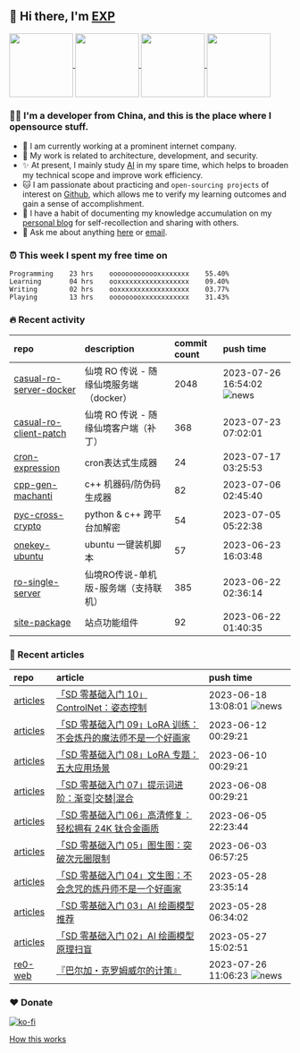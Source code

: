 ## 👋  Hi there, I'm [EXP](https://exp-blog.com)

<!--BGN_SECTION:github-readme-stats-->
<!-- a href="https://exp-blog.com" target="_blank">
  <img height="190" align="center" src="https://github-readme-stats.vercel.app/api/top-langs/?username=lyy289065406&hide=HTML,CSS,TSQL&theme=great-gatsby" alt="EXP's Top Langs" />
</a -->
<!-- a href="https://exp-blog.com" target="_blank">
  <img height="190" align="center" src="https://github-readme-stats.vercel.app/api?username=lyy289065406&count_private=true&show_icons=true&theme=nightowl" alt="EXP's github stats" />
</a -->



<a href="https://exp-blog.com" target="_blank">
  <img height="114" align="center" src="https://github-readme-stats.vercel.app/api/pin/?username=lyy289065406&repo=exp-blog&theme=nord" />
</a>

<a href="https://github.com/lyy289065406/threat-broadcast" target="_blank">
  <img height="114" align="center" src="https://github-readme-stats.vercel.app/api/pin/?username=lyy289065406&repo=threat-broadcast&theme=nord" />
</a>

<a href="https://github.com/lyy289065406/CTF-Solving-Reports" target="_blank">
  <img height="114" align="center" src="https://github-readme-stats.vercel.app/api/pin/?username=lyy289065406&repo=CTF-Solving-Reports&theme=nord" />
</a>

<a href="https://github.com/lyy289065406/POJ-Solving-Reports" target="_blank">
  <img height="114" align="center" src="https://github-readme-stats.vercel.app/api/pin/?username=lyy289065406&repo=POJ-Solving-Reports&theme=nord" />
</a>

<!--END_SECTION:github-readme-stats-->



### 👨‍💻  I'm a developer from China, and this is the place where I opensource stuff.
<!--BGN_SECTION:introduction-->
- 🏰 I am currently working at a prominent internet company.
- 🐾 My work is related to architecture, development, and security.
- ✨ At present, I mainly study [AI](https://github.com/orgs/Visuals-AI/repositories) in my spare time, which helps to broaden my technical scope and improve work efficiency.
- 🐱 I am passionate about practicing and `open-sourcing projects` of interest on [Github](https://github.com/lyy289065406), which allows me to verify my learning outcomes and gain a sense of accomplishment.
- 🎹 I have a habit of documenting my knowledge accumulation on my [personal blog](https://exp-blog.com) for self-recollection and sharing with others.
- 💬 Ask me about anything [here](https://github.com/lyy289065406/lyy289065406/issues) or [email](exp.lqb@gmail.com).
<!--BGN_SECTION:introduction-->



### ⏰  This week I spent my free time on
<!-- BGN_SECTION:weektime -->
```text
Programming    23 hrs    ooooooooooooxxxxxxxx    55.40%
Learning       04 hrs    ooxxxxxxxxxxxxxxxxxx    09.40%
Writing        02 hrs    ooxxxxxxxxxxxxxxxxxx    03.77%
Playing        13 hrs    ooooooooxxxxxxxxxxxx    31.43%
```
<!-- END_SECTION:weektime -->



### 🔥  Recent activity
<!-- BGN_SECTION:activity -->
| repo | description | commit count | push time |
|:------|:------|:------|:------|
| [casual-ro-server-docker](https://github.com/Casual-Ragnarok/casual-ro-server-docker) | 仙境 RO 传说 - 随缘仙境服务端（docker） | 2048 | 2023-07-26 16:54:02 ![news](https://github.com/lyy289065406/lyy289065406/blob/master/imgs/new.gif) |
| [casual-ro-client-patch](https://github.com/Casual-Ragnarok/casual-ro-client-patch) | 仙境 RO 传说 - 随缘仙境客户端（补丁） | 368 | 2023-07-23 07:02:01  |
| [cron-expression](https://github.com/EXP-Codes/cron-expression) | cron表达式生成器 | 24 | 2023-07-17 03:25:53  |
| [cpp-gen-machanti](https://github.com/EXP-Codes/cpp-gen-machanti) | c++ 机器码/防伪码 生成器 | 82 | 2023-07-06 02:45:40  |
| [pyc-cross-crypto](https://github.com/EXP-Codes/pyc-cross-crypto) | python & c++ 跨平台加解密 | 54 | 2023-07-05 05:22:38  |
| [onekey-ubuntu](https://github.com/EXP-Tools/onekey-ubuntu) | ubuntu 一键装机脚本 | 57 | 2023-06-23 16:03:48  |
| [ro-single-server](https://github.com/Casual-Ragnarok/ro-single-server) | 仙境RO传说-单机版-服务端（支持联机） | 385 | 2023-06-22 02:36:14  |
| [site-package](https://github.com/EXP-Tools/site-package) | 站点功能组件 | 92 | 2023-06-22 01:40:35  |
<!-- END_SECTION:activity -->



### 📝  Recent articles
<!-- BGN_SECTION:article -->
| repo | article | push time |
|:------|:------|:------|
| [articles](https://github.com/lyy289065406/articles) | [「SD 零基础入门 10」ControlNet：姿态控制](https://exp-blog.com/ai/sd-ru-men-10-controlnet/) | 2023-06-18 13:08:01 ![news](https://github.com/lyy289065406/lyy289065406/blob/master/imgs/new.gif) |
| [articles](https://github.com/lyy289065406/articles) | [「SD 零基础入门 09」LoRA 训练：不会炼丹的魔法师不是一个好画家](https://exp-blog.com/ai/sd-ru-men-09-lora-train/) | 2023-06-12 00:29:21  |
| [articles](https://github.com/lyy289065406/articles) | [「SD 零基础入门 08」LoRA 专题：五大应用场景](https://exp-blog.com/ai/sd-ru-men-08-lora/) | 2023-06-10 00:29:21  |
| [articles](https://github.com/lyy289065406/articles) | [「SD 零基础入门 07」提示词进阶：渐变\|交替\|混合](https://exp-blog.com/ai/sd-ru-men-07-ti-shi-ci-jin-jie/) | 2023-06-08 00:29:21  |
| [articles](https://github.com/lyy289065406/articles) | [「SD 零基础入门 06」高清修复：轻松拥有 24K 钛合金画质](https://exp-blog.com/ai/sd-ru-men-06-gao-qing-xiu-fu/) | 2023-06-05 22:23:44  |
| [articles](https://github.com/lyy289065406/articles) | [「SD 零基础入门 05」图生图：突破次元圈限制](https://exp-blog.com/ai/sd-ru-men-05-tu-sheng-tu/) | 2023-06-03 06:57:25  |
| [articles](https://github.com/lyy289065406/articles) | [「SD 零基础入门 04」文生图：不会念咒的炼丹师不是一个好画家](https://exp-blog.com/ai/sd-ru-men-04-wen-sheng-tu/) | 2023-05-28 23:35:14  |
| [articles](https://github.com/lyy289065406/articles) | [「SD 零基础入门 03」AI 绘画模型推荐](https://exp-blog.com/ai/sd-ru-men-03-ai-hui-hua-mo-xing-tui-jian/) | 2023-05-28 06:34:02  |
| [articles](https://github.com/lyy289065406/articles) | [「SD 零基础入门 02」AI 绘画模型原理扫盲](https://exp-blog.com/ai/sd-ru-men-02-ai-hui-hua-mo-xing-sao-mang/) | 2023-05-27 15:02:51  |
| [re0-web](https://github.com/re-zero-khis/re0-web) | [&#x300E;&#x5DF4;&#x5C14;&#x52A0;&#x30FB;&#x514B;&#x7F57;&#x59C6;&#x5A01;&#x5C14;&#x7684;&#x8BA1;&#x7B56;&#x300F;](https://rezero.buzz/gitbook/book/markdown/ch/chapter080/19.html) | 2023-07-26 11:06:23 ![news](https://github.com/lyy289065406/lyy289065406/blob/master/imgs/new.gif) |
<!-- END_SECTION:article -->


### ❤️ Donate

[![ko-fi](https://ko-fi.com/img/githubbutton_sm.svg)](https://ko-fi.com/D1D3I0KL5)



<a align="right" href="https://github.com/lyy289065406/lyy289065406/blob/master/How_this_works.md">How this works</a>

<!-- -------------------------------------- -->
<!-- more emoji : http://emojihomepage.com/ -->
<!-- -------------------------------------- -->
